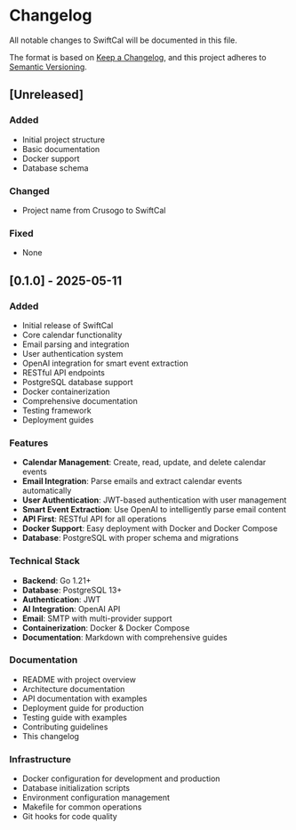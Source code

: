 # Changelog

All notable changes to SwiftCal will be documented in this file.

The format is based on [Keep a Changelog](https://keepachangelog.com/en/1.0.0/),
and this project adheres to [Semantic Versioning](https://semver.org/spec/v2.0.0.html).

## [Unreleased]

### Added

- Initial project structure
- Basic documentation
- Docker support
- Database schema

### Changed

- Project name from Crusogo to SwiftCal

### Fixed

- None

## [0.1.0] - 2025-05-11

### Added

- Initial release of SwiftCal
- Core calendar functionality
- Email parsing and integration
- User authentication system
- OpenAI integration for smart event extraction
- RESTful API endpoints
- PostgreSQL database support
- Docker containerization
- Comprehensive documentation
- Testing framework
- Deployment guides

### Features

- **Calendar Management**: Create, read, update, and delete calendar events
- **Email Integration**: Parse emails and extract calendar events automatically
- **User Authentication**: JWT-based authentication with user management
- **Smart Event Extraction**: Use OpenAI to intelligently parse email content
- **API First**: RESTful API for all operations
- **Docker Support**: Easy deployment with Docker and Docker Compose
- **Database**: PostgreSQL with proper schema and migrations

### Technical Stack

- **Backend**: Go 1.21+
- **Database**: PostgreSQL 13+
- **Authentication**: JWT
- **AI Integration**: OpenAI API
- **Email**: SMTP with multi-provider support
- **Containerization**: Docker & Docker Compose
- **Documentation**: Markdown with comprehensive guides

### Documentation

- README with project overview
- Architecture documentation
- API documentation with examples
- Deployment guide for production
- Testing guide with examples
- Contributing guidelines
- This changelog

### Infrastructure

- Docker configuration for development and production
- Database initialization scripts
- Environment configuration management
- Makefile for common operations
- Git hooks for code quality
